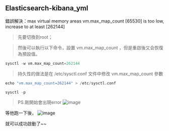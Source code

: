 ## Elasticsearch-kibana_yml

錯誤解決：max virtual memory areas vm.max_map_count [65530] is too low, increase to at least [262144]


> 先要切換到root；

> 然後可以執行以下命令，設置 vm.max_map_count ，但是重啟後又会恢復為預設值。

```python
sysctl -w vm.max_map_count=262144
```
> 持久性的做法是在 /etc/sysctl.conf 文件中修改 vm.max_map_count 參數

```python
echo "vm.max_map_count=262144" > /etc/sysctl.conf
```

```python
sysctl -p
```

> PS.剛開始會出現error
![image](https://i.imgur.com/9y7N87c.png)

等他跑一下後，
![image](https://i.imgur.com/NkyOCbE.png)

就可以成功啟動了~~
